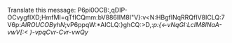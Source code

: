 Translate this message:
P6pi0OCB:,qDIP-OCvygfIXD;HmfMI=qTfICQmm:bV886lIM8I"V}:v<N:HBgfINqRRQfIV8ICLQ:7V6p:*AIROUCOByhN*;vP6ppqW:*AICLQ:}ghCQ:>D,:*p:{<-vNqGI:LcIM8INaA-vwV[:< )-vpqCvr-Cvr-vwQy*
